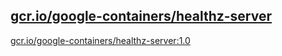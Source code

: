 
[gcr.io/google-containers/healthz-server](https://hub.docker.com/r/anjia0532/google-containers.healthz-server/tags/)
-----


[gcr.io/google-containers/healthz-server:1.0](https://hub.docker.com/r/anjia0532/google-containers.healthz-server/tags/)


